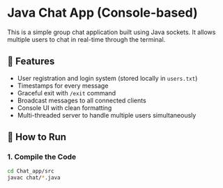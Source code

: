 # Java Chat App (Console-based)

This is a simple group chat application built using Java sockets. It allows multiple users to chat in real-time through the terminal.

## 🔧 Features

- User registration and login system (stored locally in `users.txt`)
- Timestamps for every message
- Graceful exit with `/exit` command
- Broadcast messages to all connected clients
- Console UI with clean formatting
- Multi-threaded server to handle multiple users simultaneously

## 🚀 How to Run

### 1. Compile the Code

```bash
cd Chat_app/src
javac chat/*.java
